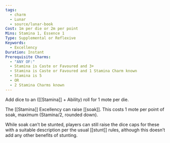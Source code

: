 ```yaml
---
tags:
  - charm
  - Lunar
  - source/lunar-book
Cost: 1m per die or 2m per point
Mins: Stamina 1, Essence 1
Type: Supplemental or Reflexive
Keywords:
  - Excellency
Duration: Instant
Prerequisite Charms:
  - "ANY OF:"
  - Stamina is Caste or Favoured and 3+
  - Stamina is Caste or Favoured and 1 Stamina Charm known
  - Stamina is 5
  - OR
  - 2 Stamina Charms known
---
```

Add dice to an ([[Stamina]] + Ability) roll for 1 mote per die. 

The [[Stamina]] Excellency can raise [[soak]]. This costs 1 mote per point of soak, maximum (Stamina/2, rounded down).

While soak can’t be stunted, players can still raise the dice caps for these with a suitable description per the usual [[stunt]] rules, although this doesn’t add any other benefits of stunting.